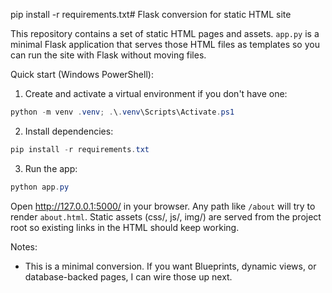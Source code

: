pip install -r requirements.txt# Flask conversion for static HTML site

This repository contains a set of static HTML pages and assets. `app.py` is a
minimal Flask application that serves those HTML files as templates so you can
run the site with Flask without moving files.

Quick start (Windows PowerShell):

1. Create and activate a virtual environment if you don't have one:

```powershell
python -m venv .venv; .\.venv\Scripts\Activate.ps1
```

2. Install dependencies:

```powershell
pip install -r requirements.txt
```

3. Run the app:

```powershell
python app.py
```

Open http://127.0.0.1:5000/ in your browser. Any path like `/about` will try
to render `about.html`. Static assets (css/, js/, img/) are served from the
project root so existing links in the HTML should keep working.

Notes:
- This is a minimal conversion. If you want Blueprints, dynamic views, or
  database-backed pages, I can wire those up next.
